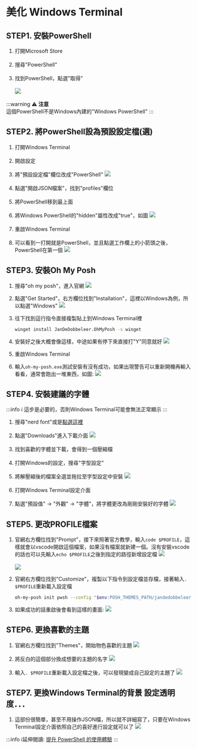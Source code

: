 # 美化 Windows Terminal

## STEP1. 安裝PowerShell

1. 打開Microsoft Store </br></br>
2. 搜尋"PowerShell" </br></br>
3. 找到PowerShell，點選"取得" </br></br>
![](https://i.imgur.com/NMYgb7U.png)

:::warning
:warning: **注意** </br>
這個PowerShell不是Windows內建的"Windows PowerShell"
:::

## STEP2. 將PowerShell設為預設設定檔(選)

1. 打開Windows Terminal </br></br>
2. 開啟設定 </br></br>
3. 將"預設設定檔"欄位改成"PowerShell"
![](https://i.imgur.com/H9O3czH.png) </br></br>
4. 點選"開啟JSON檔案"，找到"profiles"欄位 </br></br>
5. 將PowerShell移到最上面 </br></br>
6. 將Windows PowerShell的"hidden"屬性改成"true"，如圖
![](https://i.imgur.com/sImPQuI.png) </br></br>
7. 重啟Windows Terminal </br></br>
8. 可以看到一打開就是PowerShell，並且點選工作欄上的小箭頭之後，PowerShell在第一個
![](https://i.imgur.com/Q0PYTwz.png)

## STEP3. 安裝Oh My Posh

1. 搜尋"oh my posh"，進入官網
![](https://i.imgur.com/v4VTfSh.png)
2. 點選"Get Started"，右方欄位找到"Installation"，這裡以Windows為例，所以點選"Windows"
![](https://i.imgur.com/CvnoLuy.png)
3. 往下找到這行指令直接複製貼上到Windows Terminal裡

    ```bash
    winget install JanDeDobbeleer.OhMyPosh -s winget
    ```

4. 安裝好之後大概會像這樣，中途如果有停下來直接打"Y"同意就好
![](https://i.imgur.com/XWccLVu.png)
5. 重啟Windows Terminal
6. 輸入`oh-my-posh.exe`測試安裝有沒有成功，如果出現警告可以重新開機再輸入看看，通常會跑出一堆東西，如圖:
![](https://i.imgur.com/bJo0RXy.png)

## STEP4. 安裝建議的字體

:::info
:information_source: 這步是必要的，否則Windows Terminal可能會無法正常顯示
:::

1. 搜尋"nerd font"或是[點選這裡](https://www.nerdfonts.com/) </br></br>
2. 點選"Downloads"進入下載介面
![](https://i.imgur.com/MMBfaMg.png) </br></br>
3. 找到喜歡的字體並下載，會得到一個壓縮檔 </br></br>
4. 打開Windows的設定，搜尋"字型設定" </br></br>
5. 將解壓縮後的檔案全選並拖拉至字型設定中安裝
![](https://i.imgur.com/Xhp2BxS.png) </br></br>
6. 打開Windows Terminal設定介面 </br></br>
7. 點選"預設值" $\rightarrow$ "外觀" $\rightarrow$ "字體"，將字體更改為剛剛安裝好的字體
![](https://i.imgur.com/tmk9JOv.png)

## STEP5. 更改PROFILE檔案

1. 官網右方欄位找到"Prompt"，接下來照著官方教學，輸入`code $PROFILE`，這樣就會以vscode開啟這個檔案，如果沒有檔案就新建一個。沒有安裝vscode的話也可以先輸入`echo $PROFILE`之後到指定的路徑新增設定檔
![](https://i.imgur.com/pBdsu6J.png) </br></br>
![](https://i.imgur.com/v3x3mNK.png)
2. 官網右方欄位找到"Customize"，複製以下指令到設定檔並存檔，接著輸入`. $PROFILE`重新載入設定檔

    ```bash
    oh-my-posh init pwsh --config "$env:POSH_THEMES_PATH/jandedobbeleer.omp.json" | Invoke-Expression
    ```

3. 如果成功的話重啟後會看到這樣的畫面:
![](https://i.imgur.com/E2T7hga.png)

## STEP6. 更換喜歡的主題

1. 官網右方欄位找到"Themes"，開始物色喜歡的主題
![](https://i.imgur.com/XoQYkuL.png) </br></br>
2. 將反白的這個部分換成想要的主題的名字
![](https://i.imgur.com/3kzqJwn.png) </br></br>
3. 輸入`. $PROFILE`重新載入設定檔之後，可以發現變成自己設定的主題了
![](https://i.imgur.com/yLlGi8f.png)

## STEP7. 更換Windows Terminal的背景 設定透明度．．．

1. 這部份很簡單，甚至不用操作JSON檔，所以就不詳細寫了，只要在Windows Terminal設定介面依照自己的喜好進行設定就可以了
![](https://i.imgur.com/8FktBkY.png)

:::info
ℹ️延伸閱讀: [提升 PowerShell 的使用體驗](https://hackmd.io/@Yuuzi/ps)
:::
